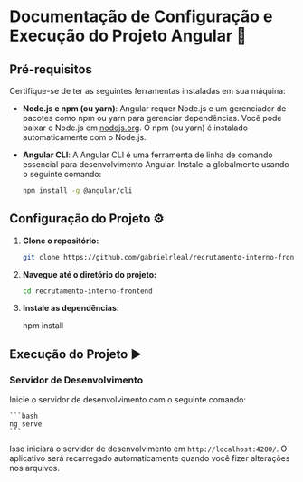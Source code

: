 # Documentação de Configuração e Execução do Projeto Angular 🚀

## Pré-requisitos

Certifique-se de ter as seguintes ferramentas instaladas em sua máquina:

- **Node.js e npm (ou yarn)**: Angular requer Node.js e um gerenciador de pacotes como npm ou yarn para gerenciar dependências. Você pode baixar o Node.js em [nodejs.org](https://nodejs.org/). O npm (ou yarn) é instalado automaticamente com o Node.js.
- **Angular CLI**: A Angular CLI é uma ferramenta de linha de comando essencial para desenvolvimento Angular. Instale-a globalmente usando o seguinte comando:

    ```bash
    npm install -g @angular/cli
    ```

## Configuração do Projeto ⚙️

1. **Clone o repositório:**

    ```bash
    git clone https://github.com/gabrielrleal/recrutamento-interno-frontend.git
    ```

2. **Navegue até o diretório do projeto:**

    ```bash
    cd recrutamento-interno-frontend
    ```

3. **Instale as dependências:**

   
    npm install
   

## Execução do Projeto ▶️

### Servidor de Desenvolvimento

Inicie o servidor de desenvolvimento com o seguinte comando:

    ```bash
    ng serve
    ```

Isso iniciará o servidor de desenvolvimento em `http://localhost:4200/`. O aplicativo será recarregado automaticamente quando você fizer alterações nos arquivos.
